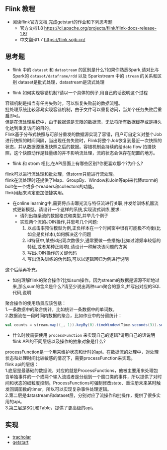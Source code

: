 ## Flink 教程
- 阅读flink官方文档,完成getstart的作业和下列思考题
    - 官方文档1.8 <https://ci.apache.org/projects/flink/flink-docs-release-1.8/>
    - 中文翻译1.7 <https://flink.sojb.cn/>
    
## 思考题
- flink 中的 `dataset` 和 `datastream` 的区别是什么?如果你熟悉Spark,请对比与Spark的 `dataset/dataframe/rdd` 以及 Sparkstream 中的 `stream` 的关系和区别
dataset是批式处理，datastream是流式处理  

- flink 如何实现容错机制?请以一个具体的例子,用自己的话说明这个过程

容错机制是指当有任务失败时，可以恢复失败前的数据流程。  
批处理系统比较容易实现容错机制，由于文件可以重复访问，当某个任务失败后重启即可。  
但是在流处理系统中，由于数据源是无限的数据流，无法将所有数据缓存或是持久化达到重复访问的目的。  
Flink基于分布式快照与可部分重发的数据源实现了容错，用户可自定义对整个Job进行快照的时间间隔，当出现任务失败时，Flink将整个Job恢复到最近一次快照的状态，并从数据源重发快照之后的数据。容错机制会持续的给data flow 拍摄快照，这个快照动作是轻量级的并不影响流处理，流的状态会保存在配置的地方。  

- flink 和 strom 相比,在API层面上有哪些区别?你更喜欢那个?为什么?

flink可以进行流处理和批处理，但storm只能进行流处理。  
flink在流处理时还提供了Map、GroupBy、Window和Join等api来代替storm的bolt在一个或多个readers和collectors的功能。  
flink用起来肯定更加便捷实用。  

- 在online learning中,需要将点击曝光流与特征流进行关联,并发给训练机器流式更新模型。请设计一个这样的系统,实现流式训练,要求:
    - 请列出每条流的数据格式和类型,并举几个例子
    - 实现两个流的JOIN操作,并思考几个问题:
        1. 以点击率预估模型为例,正负样本在一个时间窗中很有可能极不均衡(比如全是负样本),如何解决这个问题
        2. id特征中,某些id出现次数很少,通常要做一些措施(比如过滤频率较低的特征,或者某种正则项),请设计一种解决该问题的方案
        3. 写出JOIN操作的关键代码
        4. 写出流失训练的伪代码,可以以逻辑回归为例进行说明

这个后续再补充。  

- 如何理解flink的聚合操作?比如sum操作。因为stream的数据是源源不断地过来,那么sum的含义是什么?请至少说出两种sum聚合的意义,并写出对应的SQL代码,说明

聚合操作的使用场景应该包括：  
1.一条数据中的聚合统计，比如统计一条数据中的单词数。  
2.数据流在一段时间内数据的聚合，比如作业中的分窗统计：  
```scala
val counts = stream.map((_, 1)).keyBy(0).timeWindow(Time.seconds(3)).sum(1)
```

- 什么时候需要使用 `processFunction` 来实现自己的逻辑?请用自己的话说明flink API的不同层级以及操作的抽象对象是什么?

processFunction是一个用来维护状态和计时的api。在数据流的处理中，对处理状态和处理时间比较敏感的情况下，需要processFunction来实现。  
flink api的层级：  
1.底层是最基础的数据流，对应的就是ProcessFunctions，他被主要用来处理包含单独事件的一个或两个输入流或者是分组到一个窗口类的事件，所以提供了对时间和状态的细粒度控制。ProcessFunctions可强制修改state、重注册未来某时触发回调函数的timer，所以可以实现复杂事件处理逻辑。  
2.第二层是datastream和dataset层，分别对应了流操作和批操作，提供了很多实用的api。  
3.第三层是SQL和Table，提供了更高级的api。  

## 实现
- [tracholar](tracholar/)
- [getstart](getstart/)